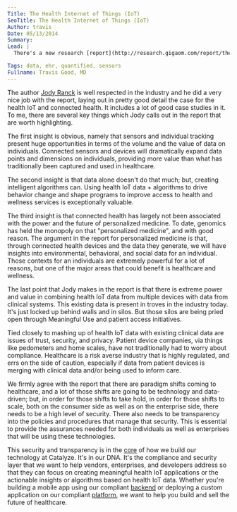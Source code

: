 ```yaml
---
Title: The Health Internet of Things (IoT)
SeoTitle: The Health Internet of Things (IoT)
Author: travis
Date: 05/13/2014
Summary: 
Lead: |
  There's a new research [report](http://research.gigaom.com/report/the-internet-of-things-and-the-future-of-health-care/) by GigaOM about what they call the "health internet of things" (health IoT), which is essentially what most people in the industry today describe as "connected health". It's inclusive of devices, sensors, apps and other tools that can track an individual's activity and the other data on that individual. The report delves into the potential and power of that data, specifically the power of that data as it relates to health and wellness and the healthcare industry more broadly. The report's worth reading if you haven't see it.

Tags: data, ehr, quantified, sensors
Fullname: Travis Good, MD
---
```

The author [Jody Ranck](https://twitter.com/jranck) is well respected in the industry and he did a very nice job with the report, laying out in pretty good detail the case for the health IoT and connected health. It includes a lot of good case studies in it. To me, there are several key things which Jody calls out in the report that are worth highlighting.

The first insight is obvious, namely that sensors and individual tracking present huge opportunities in terms of the volume and the value of data on individuals. Connected sensors and devices will dramatically expand data points and dimensions on individuals, providing more value than what has traditionally been captured and used in healthcare.

The second insight is that data alone doesn't do that much; but, creating intelligent algorithms can. Using health IoT data + algorithms to drive behavior change and shape programs to improve access to health and wellness services is exceptionally valuable.

The third insight is that connected health has largely not been associated with the power and the future of personalized medicine. To date, genomics has held the monopoly on that "personalized medicine", and with good reason. The argument in the report for personalized medicine is that, through connected health devices and the data they generate, we will have insights into environmental, behavioral, and social data for an individual. Those contexts for an individuals are extremely powerful for a lot of reasons, but one of the major areas that could benefit is healthcare and wellness.

The last point that Jody makes in the report is that there is extreme power and value in combining health IoT data from multiple devices with data from clinical systems. This existing data is present in troves in the industry today. It's just locked up behind walls and in silos. But those silos are being pried open through Meaningful Use and patient access initiatives.

Tied closely to mashing up of health IoT data with existing clinical data are issues of trust, security, and privacy. Patient device companies, via things like pedometers and home scales, have not traditionally had to worry about compliance. Healthcare is a risk averse industry that is highly regulated, and errs on the side of caution, especially if data from patient devices is merging with clinical data and/or being used to inform care.

We firmly agree with the report that there are paradigm shifts coming to healthcare, and a lot of those shifts are going to be technology and data-driven; but, in order for those shifts to take hold, in order for those shifts to scale, both on the consumer side as well as on the enterprise side, there needs to be a high level of security. There also needs to be transparency into the policies and procedures that manage that security. This is essential to provide the assurances needed for both individuals as well as enterprises that will be using these technologies.

This security and transparency is in the [core](https://catalyze.io/compliance/) of how we build our technology at Catalyze. It's in our DNA. It's the compliance and security layer that we want to help vendors, enterprises, and developers address so that they can focus on creating meaningful health IoT applications or the actionable insights or algorithms based on health IoT data. Whether you're building a mobile app using our compliant [backend](https://catalyze.io/backend-as-a-service/) or deploying a custom application on our compliant [platform](https://catalyze.io/platform-as-a-service/), we want to help you build and sell the future of healthcare.

